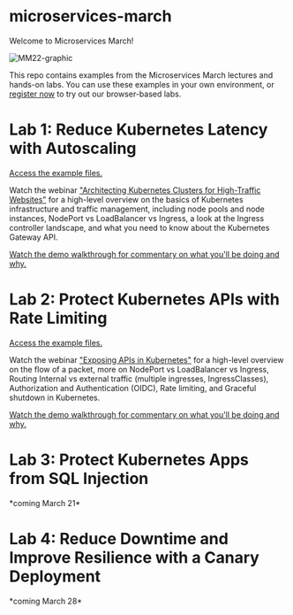 # microservices-march
Welcome to Microservices March!

![MM22-graphic](https://github.com/nginxinc/microservices-march/blob/8d4e309bce57a4bc94f0a39705988667cff4b4c5/CAMP-NGINX-MicroservicesMarch2022-SM-Unit1-1200x628-main@2x.png)

This repo contains examples from the Microservices March lectures and hands-on labs. You can use these examples in your own environment, or [register now](https://www.nginx.com/c/microservices-march-2022-kubernetes-networking/) to try out our browser-based labs.


<h1>Lab 1: Reduce Kubernetes Latency with Autoscaling</h1>

[Access the example files.](https://github.com/nginxinc/microservices-march/tree/main/Lab%201%20-%20Reduce%20Kubernetes%20Latency%20with%20Autoscaling)

Watch the webinar ["Architecting Kubernetes Clusters for High-Traffic Websites"](https://youtu.be/t_CiHcKE-dc) for a high-level overview on the basics of Kubernetes infrastructure and traffic management, including node pools and node instances, NodePort vs LoadBalancer vs Ingress, a look at the Ingress controller landscape, and what you need to know about the Kubernetes Gateway API.

[Watch the demo walkthrough for commentary on what you'll be doing and why.](https://youtu.be/Lj2Mks_M8Ks)


<h1>Lab 2: Protect Kubernetes APIs with Rate Limiting</h1>

[Access the example files.](https://github.com/nginxinc/microservices-march/tree/main/Lab%202%20-%20Protect%20Kubernetes%20APIs%20with%20Rate%20Limiting)

Watch the webinar ["Exposing APIs in Kubernetes"](https://youtu.be/g-52agV8fFw) for a high-level overview on the flow of a packet, more on NodePort vs LoadBalancer vs Ingress, Routing Internal vs external traffic (multiple ingresses, IngressClasses), Authorization and Authentication (OIDC), Rate limiting, and Graceful shutdown in Kubernetes.

[Watch the demo walkthrough for commentary on what you'll be doing and why.](https://youtu.be/DbwBg_gkr2c)

<h1>Lab 3: Protect Kubernetes Apps from SQL Injection</h1>
*coming March 21*

<h1>Lab 4: Reduce Downtime and Improve Resilience with a Canary Deployment</h1>
*coming March 28*
